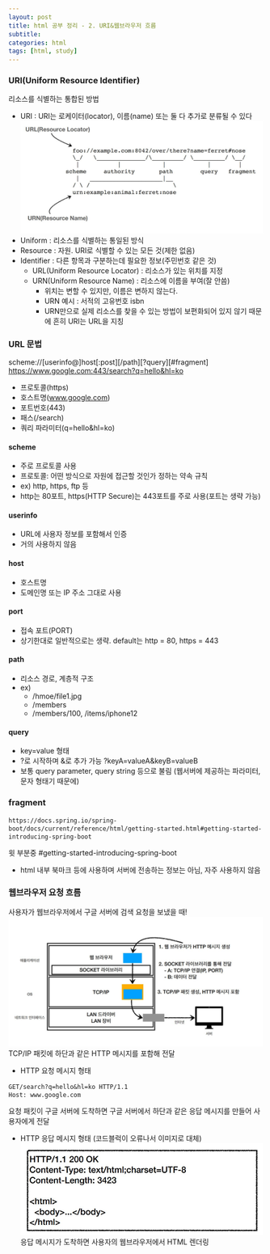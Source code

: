 ```yaml
---
layout: post
title: html 공부 정리 - 2. URI&웹브라우저 흐름
subtitle: 
categories: html
tags: [html, study]
---
```


### URI(Uniform Resource Identifier)
리소스를 식별하는 통합된 방법
 - URI : URI는 로케이터(locator), 이름(name) 또는 둘 다 추가로 분류될 수 있다
 ![URL-URN](/img/URL-URN.JPG)
 - Uniform : 리소스를 식별하는 통일된 방식
 - Resource : 자원. URI로 식별할 수 있는 모든 것(제한 없음)
 - Identifier : 다른 항목과 구분하는데 필요한 정보(주민번호 같은 것)
   - URL(Uniform Resource Locator) : 리소스가 있는 위치를 지정
   - URN(Uniform Resource Name) : 리소스에 이름을 부여(잘 안씀)
     - 위치는 변할 수 있지만, 이름은 변하지 않는다.
     - URN 예시 : 서적의 고유번호 isbn
     - URN만으로 실제 리소스를 찾을 수 있는 방법이 보편화되어 있지 않기 때문에 흔히 URI는 URL을 지칭

### URL 문법
scheme://[userinfo@]host[:post][/path][?query][#fragment]
https://www.google.com:443/search?q=hello&hl=ko
 - 프로토콜(https)
 - 호스트명(www.google.com)
 - 포트번호(443)
 - 패스(/search)
 - 쿼리 파라미터(q=hello&hl=ko)

#### scheme
 - 주로 프로토콜 사용
 - 프로토콜: 어떤 방식으로 자원에 접근할 것인가 정하는 약속 규칙
 - ex) http, https, ftp 등
 - http는 80포트, https(HTTP Secure)는 443포트를 주로 사용(포트는 생략 가능)

#### userinfo
 - URL에 사용자 정보를 포함해서 인증
 - 거의 사용하지 않음

#### host
 - 호스트명
 - 도메인명 또는 IP 주소 그대로 사용

#### port
 - 접속 포트(PORT)
 - 상기한대로 일반적으로는 생략. default는 http = 80, https = 443

#### path
 - 리소스 경로, 계층적 구조
 - ex)
   - /hmoe/file1.jpg
   - /members
   - /members/100, /items/iphone12

#### query
 - key=value 형태
 - ?로 시작하며 &로 추가 가능 ?keyA=valueA&keyB=valueB
 - 보통 query parameter, query string 등으로 불림 (웹서버에 제공하는 파라미터, 문자 형태기 때문에)

### fragment
```
https://docs.spring.io/spring-boot/docs/current/reference/html/getting-started.html#getting-started-introducing-spring-boot
```
 윗 부분중 #getting-started-introducing-spring-boot
  - html 내부 북마크 등에 사용하며 서버에 전송하는 정보는 아님, 자주 사용하지 않음

### 웹브라우저 요청 흐름
사용자가 웹브라우저에서 구글 서버에 검색 요청을 보냈을 때!
![Http-massage](/img/Http-massage.JPG)
TCP/IP 패킷에 하단과 같은 HTTP 메시지를 포함해 전달
 - HTTP 요청 메시지 형태
 ```
 GET/search?q=hello&hl=ko HTTP/1.1
 Host: www.google.com
 ```

 요청 패킷이 구글 서버에 도착하면 구글 서버에서 하단과 같은 응답 메시지를 만들어 사용자에게 전달

 - HTTP 응답 메시지 형태 (코드블럭이 오류나서 이미지로 대체)
 ![http-response](/img/http-response.JPG)
 응답 메시지가 도착하면 사용자의 웹브라우저에서 HTML 렌더링
